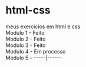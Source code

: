 # html-css
 meus exercicios em html e css
 <br>
 Modulo 1 - Feito
 <br>
 Modulo 2 - Feito
 <br>
 Modulo 3 - Feito
 <br>
 Modulo 4 - Em processo
 <br>
 Modulo 5 - -----|------
